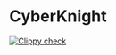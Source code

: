 # CyberKnight
[![Clippy check](https://github.com/TheGodfatherru/CyberKnight/actions/workflows/linter.yml/badge.svg?branch=master)](https://github.com/TheGodfatherru/CyberKnight/actions/workflows/linter.yml)
